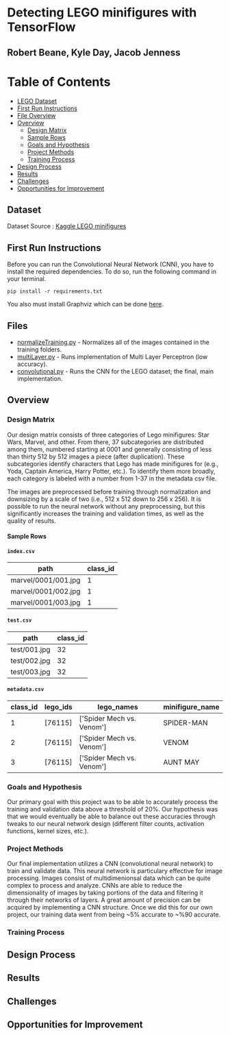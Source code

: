 # Detecting LEGO minifigures with TensorFlow
## Robert Beane, Kyle Day, Jacob Jenness

# Table of Contents
* [LEGO Dataset](#Dataset)
* [First Run Instructions](#First-Run-Instructions)
* [File Overview](#Files)
* [Overview](#Overview)
    * [Design Matrix](#Design-Matrix)
    * [Sample Rows](#Sample-Rows)
    * [Goals and Hypothesis](#Goals-and-Hypothesis)
    * [Project Methods](#Project-Methods)
    * [Training Process](#Training-Process)
* [Design Process](#Design-Process)
* [Results](#Results)
* [Challenges](#Challenges)
* [Opportunities for Improvement](#Opportunites-forImprovement)

## Dataset
Dataset Source : [Kaggle LEGO minifigures](https://www.kaggle.com/datasets/ihelon/lego-minifigures-classification)

## First Run Instructions
Before you can run the Convolutional Neural Network (CNN), you have to install the required dependencies.
To do so, run the following command in your terminal.

```pip install -r requirements.txt```

You also must install Graphviz which can be done [here](https://graphviz.org/download/).

## Files
* [normalizeTraining.py](normalizeTraining.py)  - Normalizes all of the images contained in the training folders.
* [multiLayer.py](multiLayer.py)  - Runs implementation of Multi Layer Perceptron (low accuracy).
* [convolutional.py](convolutional.py)  - Runs the CNN for the LEGO dataset; the final, main implementation.

## Overview

### Design Matrix
Our design matrix consists of three categories of Lego minifigures: Star Wars, Marvel, and other. From there, 37 subcategories are distributed among them, numbered starting at 0001 and generally consisting of less than thirty 512 by 512 images a piece (after duplication). These subcategories identify characters that Lego has made minifigures for (e.g., Yoda, Captain America, Harry Potter, etc.). To identify them more broadly, each category is labeled with a number from 1-37 in the metadata csv file.

The images are preprocessed before training through normalization and downsizing by a scale of two (i.e., 512 x 512 down to 256 x 256). It is possible to run the neural network without any preprocessing, but this significantly increases the training and validation times, as well as the quality of results.

#### Sample Rows
#### ```index.csv```
|path               |class_id|
|-------------------|--------|
|marvel/0001/001.jpg|1       |
|marvel/0001/002.jpg|1       |
|marvel/0001/003.jpg|1       |

#### ```test.csv```
|path               |class_id|
|-------------------|--------|
|test/001.jpg       |32      |
|test/002.jpg       |32      |
|test/003.jpg       |32      |

#### ```metadata.csv```
|class_id           |lego_ids|lego_names               |minifigure_name|
|-------------------|--------|-------------------------|---------------|
|1                  |[76115] |['Spider Mech vs. Venom']|SPIDER-MAN     |
|2                  |[76115] |['Spider Mech vs. Venom']|VENOM          |
|3                  |[76115] |['Spider Mech vs. Venom']|AUNT MAY       |

### Goals and Hypothesis

Our primary goal with this project was to be able to accurately process the training and validation data above a threshold of 20%. Our hypothesis was that we would eventually be able to balance out these accuracies through tweaks to our neural network design (different filter counts, activation functions, kernel sizes, etc.).

### Project Methods

Our final implementation utilizes a CNN (convolutional neural network) to train and validate data. This neural network is particulary effective for image processing. Images consist of multidimenionsal data which can be quite complex to process and analyze. CNNs are able to reduce the dimensionality of images by taking portions of the data and filtering it through their networks of layers. A great amount of precision can be acquired by implementing a CNN structure. Once we did this for our own project, our training data went from being ~5% accurate to ~%90 accurate.

### Training Process

## Design Process

## Results

## Challenges

## Opportunities for Improvement
